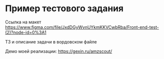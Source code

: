 # Пример тестового задания

Ссылка на макет https://www.figma.com/file/JxdDGyWvnUYkmKKVCwbRba/Front-end-test-(2)?node-id=0%3A1

ТЗ и описание задачи в вордовском файле

Демо моей реализации: https://gexin.ru/amzscout/
